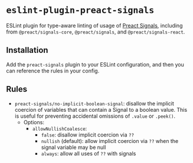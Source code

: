 # `eslint-plugin-preact-signals`

ESLint plugin for type-aware linting of usage of [Preact Signals], including
from `@preact/signals-core`, `@preact/signals`, and `@preact/signals-react`.

## Installation

Add the `preact-signals` plugin to your ESLint configuration, and then you can
reference the rules in your config.

## Rules

- `preact-signals/no-implicit-boolean-signal`: disallow the implicit coercion of
  variables that can contain a Signal to a boolean value. This is useful for
  preventing accidental omissions of `.value` or `.peek()`.
  - Options:
    - `allowNullishCoalesce`:
      - `false`: disallow implicit coercion via `??`
      - `nullish` (default): allow implicit coercion via `??` when the signal
        variable may be null
      - `always`: allow all uses of `??` with signals

[preact signals]: https://preactjs.com/guide/v10/signals/
